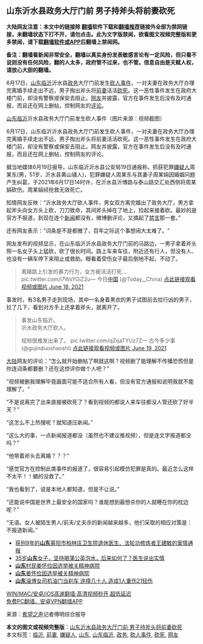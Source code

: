  <h2>山东沂水县政务大厅门前 男子持斧头将前妻砍死</h2> <p class="notice"><b>大陆网友注意：本文中的链接除 <a href="https://github.com/bannedbook/fanqiang" >翻墙</a>软件下载和<a href="https://github.com/killgcd/justmysocks/blob/master/README.md">翻墙推荐</a>链接外全部为禁网链接，未翻墙状态下打不开，请勿点击。此为文字版禁闻，欲看图文视频完整版和更多禁闻，请下载<a href="https://github.com/bannedbook/fanqiang">翻墙软件或APP</a>后翻墙上禁闻网。</p><p>备注：翻墙看新闻非常安全，翻墙以真实身份发表敏感言论有一定风险，但只看不说则没有任何风险，翻的人太多，政府管不过来，也不管。信息自由是天赋人权，请放心大胆的翻墙。</b></p>  <div class="entry"> <p id="summary">6月17日，<a href="https://www.bannedbook.org/bnews/tag/%e5%b1%b1%e4%b8%9c/" class="st_tag internal_tag" rel="tag" title="标签 山东 下的日志">山东</a><a href="https://www.bannedbook.org/bnews/tag/%e4%b8%b4%e6%b2%82/" class="st_tag internal_tag" rel="tag" title="标签 临沂 下的日志">临沂</a>沂水县<a href="https://www.bannedbook.org/bnews/tag/%E6%94%BF%E5%8A%A1/" class="st_tag internal_tag" rel="tag" title="标签 政务 下的日志">政务</a>大厅门前发生<a href="https://www.bannedbook.org/bnews/tag/%E7%A0%8D%E4%BA%BA%E4%BA%8B%E4%BB%B6/" class="st_tag internal_tag" rel="tag" title="标签 砍人事件 下的日志">砍人事件</a>，一对夫妻在政务大厅办理完离婚手续走出不远，男子掏出斧头将<a href="https://www.bannedbook.org/bnews/tag/%E5%89%8D%E5%A6%BB/" class="st_tag internal_tag" rel="tag" title="标签 前妻 下的日志">前妻</a>活活<a href="https://www.bannedbook.org/bnews/tag/%E7%A0%8D%E6%AD%BB/" class="st_tag internal_tag" rel="tag" title="标签 砍死 下的日志">砍死</a>。这一恶性事件发生在政府大楼门前，却没有警察或保安去阻止。<a href="https://www.bannedbook.org/bnews/tag/%e7%bd%91%e5%8f%8b/" class="st_tag internal_tag" rel="tag" title="标签 网友 下的日志">网友</a>并披露，官方在事件发生后没有及时通报，而且还在网上删帖，控制网友的<span class='wp_keywordlink_affiliate'><a href="https://www.bannedbook.org/bnews/comments/" title="新闻评论" target="_blank">评论</a></span>。</p> <p id="conimg"><a href="https://www.bannedbook.org/bnews/tag/%e5%b1%b1%e4%b8%9c%e4%b8%b4%e6%b2%82/" class="st_tag internal_tag" rel="tag" title="标签 山东临沂 下的日志">山东临沂</a>沂水县政务大厅门前发生砍人事件（图片来源：视频截图）</p> <p>6月17日，山东临沂沂水县政务大厅门前发生砍人事件，一对夫妻在政务大厅办理完离婚手续走出不远，男子掏出斧头将前妻活活砍死。这一恶性事件发生在政府大楼门前，却没有警察或保安去阻止。网友并披露，官方在事件发生后没有及时通报，而且还在网上删帖，控制网友的评论。</p> <p>据当地媒体6月19日报导，山东临沂沂水县公安局19日通报称，抓获犯罪<a href="https://www.bannedbook.org/bnews/tag/%E5%AB%8C%E7%96%91%E4%BA%BA/" class="st_tag internal_tag" rel="tag" title="标签 嫌疑人 下的日志">嫌疑人</a>周某东(男，51岁，沂水县黄山铺人)，犯罪嫌疑人周某东与其妻子周某娟因婚姻冋题产生纠葛，于2021年6月17日14时许，在沂水县沂博路与泰山路交汇处西侧将周某娟砍伤。周某娟经抢救无效死亡。</p> <p>知情网友反映：“沂水政务大厅砍人事件，男女双方离完婚出了政务大厅，男方拿起斧头向女方头上砍，刀刀致命，其间斧头掉在了地上，捡起来接着砍。最妙的是官方不报道，到现在连个<span class='wp_keywordlink_affiliate'><a href="https://www.bannedbook.org/" title="新闻">新闻</a></span>都没有，微博删评论，又搞起了<span class='wp_keywordlink_affiliate'><a href="https://www.bannedbook.org/bnews/bblog/" title="禁言博客" target="_blank">禁言</a></span>那一套。”</p>  <p>还有网友表示：“词条是不是都撤了，百年之际这个事想闹大太难了。​”</p> <p>网友发布的视频显示，在山东临沂沂水县政务大厅门前的马路边，一男子拿着斧头照一名女子头上猛砍，砍了很长时间。路上车来车往，附近还有行人，但没有人、也没有一辆车停下来阻止或救助。眼看着受伤女子最后倒地不起，不动了。</p> <blockquote><p>离婚路上引发的暴力行为，女方被活活打死… pic.twitter.com/i7WsYGiZ2u— 今日<span class='wp_keywordlink_affiliate'><a href="https://www.bannedbook.org/" title="中国" target="_blank">中国</a></span> (@Today__China) <a href="https://twitter.com/Today__China/status/1405741914914058246?ref_src=twsrc%5Etfw">点此链接观看视频或图片 June 18, 2021</a></p></blockquote> <p>事发时，有3名男子走到现场，其中一名身着黑衣的男子试图前去拉行凶的男子，拉了几下，看到对方手上还拿着斧头，就离开了。</p> <blockquote><p>事发山东临沂。<br />沂水政务大厅砍人。</p>  <p>视频很难发出来了。 pic.twitter.com/qZqaTYUz7Z— 古今多少事 (@gujinduoshaoshi) <a href="https://twitter.com/gujinduoshaoshi/status/1406225873880158211?ref_src=twsrc%5Etfw">点此链接观看视频或图片 June 19, 2021</a></p></blockquote> <p><span class='wp_keywordlink_affiliate'><a href="https://www.bannedbook.org/" title="大陆" target="_blank">大陆</a></span>网友的评论：“怎么就开始删帖了啊就这啊？视频删了能理解不传播恐慌但是你连词条都要删？还在这控评你做个人吧？”</p> <p>“视频被删我理解毕竟画面可能不适合所有人看，但没有官方通报和说明我就不能理解了。​”</p> <p>“不是说离完了出来直接被砍死了？看到视频的都说人来车往都没人管还砍了好半天？”</p> <p>“这怎么不上热搜呢？就知道压新闻。”</p>  <p>“这么大的事，一点新闻报道都没（虽然也不建议推视频），但是连文字报道都没吗？”</p> <p>“他带着斧头去离婚？？？”</p> <p>“感觉官方在控制此类事件的报道了，很容易引起模仿犯罪是真的。最近怎么这样不太平！！蝻的没救了。”</p> <p>“我也看到了，说是本地人都知道，但是不让说。”</p> <p>“还能说中国是世界上最安全的国家吗？谁能想到最想杀你的人就睡在你的枕边呢？”</p>  <p>“无语。女人被陌生男人/前夫/丈夫杀的新闻越来越多，他们采取的相应对策是：不报道新闻。”</p> <ul class='op-related-articles' title='相关阅读'> <li><a href='https://www.bannedbook.org/bnews/weiquan/20210618/1569615.html' target='_blank'>获刑9年的<b>山东</b>莱阳市柏林庄卫生院退休医生&#12289;法轮功修炼者王建敏的案情通报</a></li> <li><a href='https://www.bannedbook.org/bnews/health/20210617/1568289.html' target='_blank'>35岁<b>山东</b>女子，坚持喝蒲公英泡水，后来如何了？医生说出实情</a></li> <li><a href='https://www.bannedbook.org/bnews/baitai/20210616/1568087.html' target='_blank'><b>山东</b>村民姜怀俭因选举被关精神病院</a></li> <li><a href='https://www.bannedbook.org/bnews/renquan/20210615/1567395.html' target='_blank'><b>山东</b>姜怀俭因选举被关精神病院</a></li> <li><a href='https://www.bannedbook.org/bnews/cbnews/20210614/1566656.html' target='_blank'><b>山东</b>淄博女司机油门当刹车 连撞几十人 造成1人重伤21轻伤</a></li> </ul> <p class="texttj"> <a href="https://github.com/bannedbook/fanqiang/wiki/V2ray%E6%9C%BA%E5%9C%BA" target="_blank">WIN/MAC/安卓/iOS高速翻墙:高清视频秒开,超低延迟</a><br/> <a href="https://github.com/bannedbook/fanqiang/wiki/%E7%A6%81%E9%97%BB%E7%BD%91%E5%AE%89%E5%8D%93%E7%BF%BB%E5%A2%99%E6%96%B0%E9%97%BBAPP" target="_blank">免费PC翻墙、安卓VPN翻墙APP</a></p><p> 来源：<span class='wp_keywordlink_affiliate'><a href="https://www.soundofhope.org" title="希望之声" target="_blank">希望之声</a></span>记者傅明综合报导 </p><a name='sharetosocial'></a>       <div><b>本文的图文或视频完整版</b>：<a href='https://www.bannedbook.org/bnews/cbnews/20210620/1570258.html'>山东沂水县政务大厅门前 男子持斧头将前妻砍死</a></div>  </div><!--END ENTRY--> <div class="postfooter"> <div>本文标签：<a href="https://www.bannedbook.org/bnews/tag/%e4%b8%b4%e6%b2%82/" rel="tag">临沂</a>, <a href="https://www.bannedbook.org/bnews/tag/%E5%89%8D%E5%A6%BB/" rel="tag">前妻</a>, <a href="https://www.bannedbook.org/bnews/tag/%E5%AB%8C%E7%96%91%E4%BA%BA/" rel="tag">嫌疑人</a>, <a href="https://www.bannedbook.org/bnews/tag/%e5%b1%b1%e4%b8%9c/" rel="tag">山东</a>, <a href="https://www.bannedbook.org/bnews/tag/%e5%b1%b1%e4%b8%9c%e4%b8%b4%e6%b2%82/" rel="tag">山东临沂</a>, <a href="https://www.bannedbook.org/bnews/tag/%E6%94%BF%E5%8A%A1/" rel="tag">政务</a>, <a href="https://www.bannedbook.org/bnews/tag/%E7%A0%8D%E4%BA%BA%E4%BA%8B%E4%BB%B6/" rel="tag">砍人事件</a>, <a href="https://www.bannedbook.org/bnews/tag/%E7%A0%8D%E6%AD%BB/" rel="tag">砍死</a>, <a href="https://www.bannedbook.org/bnews/tag/%e7%bd%91%e5%8f%8b/" rel="tag">网友</a></div>  </div><!--END POSTFOOTER--> 